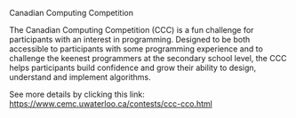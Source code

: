 Canadian Computing Competition

The Canadian Computing Competition (CCC) is a fun challenge for participants with an interest in programming. Designed to be both accessible to participants with some programming experience and to challenge the keenest programmers at the secondary school level, the CCC helps participants build confidence and grow their ability to design, understand and implement algorithms.  

See more details by clicking this link: https://www.cemc.uwaterloo.ca/contests/ccc-cco.html